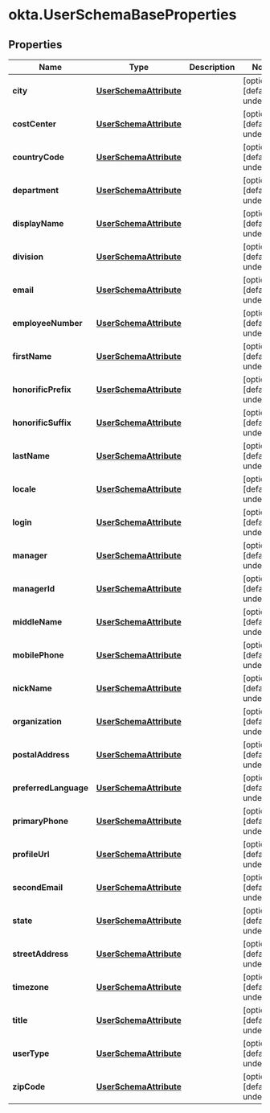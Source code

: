 # okta.UserSchemaBaseProperties

## Properties

Name | Type | Description | Notes
------------ | ------------- | ------------- | -------------
**city** | [**UserSchemaAttribute**](UserSchemaAttribute.md) |  | [optional] [default to undefined]
**costCenter** | [**UserSchemaAttribute**](UserSchemaAttribute.md) |  | [optional] [default to undefined]
**countryCode** | [**UserSchemaAttribute**](UserSchemaAttribute.md) |  | [optional] [default to undefined]
**department** | [**UserSchemaAttribute**](UserSchemaAttribute.md) |  | [optional] [default to undefined]
**displayName** | [**UserSchemaAttribute**](UserSchemaAttribute.md) |  | [optional] [default to undefined]
**division** | [**UserSchemaAttribute**](UserSchemaAttribute.md) |  | [optional] [default to undefined]
**email** | [**UserSchemaAttribute**](UserSchemaAttribute.md) |  | [optional] [default to undefined]
**employeeNumber** | [**UserSchemaAttribute**](UserSchemaAttribute.md) |  | [optional] [default to undefined]
**firstName** | [**UserSchemaAttribute**](UserSchemaAttribute.md) |  | [optional] [default to undefined]
**honorificPrefix** | [**UserSchemaAttribute**](UserSchemaAttribute.md) |  | [optional] [default to undefined]
**honorificSuffix** | [**UserSchemaAttribute**](UserSchemaAttribute.md) |  | [optional] [default to undefined]
**lastName** | [**UserSchemaAttribute**](UserSchemaAttribute.md) |  | [optional] [default to undefined]
**locale** | [**UserSchemaAttribute**](UserSchemaAttribute.md) |  | [optional] [default to undefined]
**login** | [**UserSchemaAttribute**](UserSchemaAttribute.md) |  | [optional] [default to undefined]
**manager** | [**UserSchemaAttribute**](UserSchemaAttribute.md) |  | [optional] [default to undefined]
**managerId** | [**UserSchemaAttribute**](UserSchemaAttribute.md) |  | [optional] [default to undefined]
**middleName** | [**UserSchemaAttribute**](UserSchemaAttribute.md) |  | [optional] [default to undefined]
**mobilePhone** | [**UserSchemaAttribute**](UserSchemaAttribute.md) |  | [optional] [default to undefined]
**nickName** | [**UserSchemaAttribute**](UserSchemaAttribute.md) |  | [optional] [default to undefined]
**organization** | [**UserSchemaAttribute**](UserSchemaAttribute.md) |  | [optional] [default to undefined]
**postalAddress** | [**UserSchemaAttribute**](UserSchemaAttribute.md) |  | [optional] [default to undefined]
**preferredLanguage** | [**UserSchemaAttribute**](UserSchemaAttribute.md) |  | [optional] [default to undefined]
**primaryPhone** | [**UserSchemaAttribute**](UserSchemaAttribute.md) |  | [optional] [default to undefined]
**profileUrl** | [**UserSchemaAttribute**](UserSchemaAttribute.md) |  | [optional] [default to undefined]
**secondEmail** | [**UserSchemaAttribute**](UserSchemaAttribute.md) |  | [optional] [default to undefined]
**state** | [**UserSchemaAttribute**](UserSchemaAttribute.md) |  | [optional] [default to undefined]
**streetAddress** | [**UserSchemaAttribute**](UserSchemaAttribute.md) |  | [optional] [default to undefined]
**timezone** | [**UserSchemaAttribute**](UserSchemaAttribute.md) |  | [optional] [default to undefined]
**title** | [**UserSchemaAttribute**](UserSchemaAttribute.md) |  | [optional] [default to undefined]
**userType** | [**UserSchemaAttribute**](UserSchemaAttribute.md) |  | [optional] [default to undefined]
**zipCode** | [**UserSchemaAttribute**](UserSchemaAttribute.md) |  | [optional] [default to undefined]

